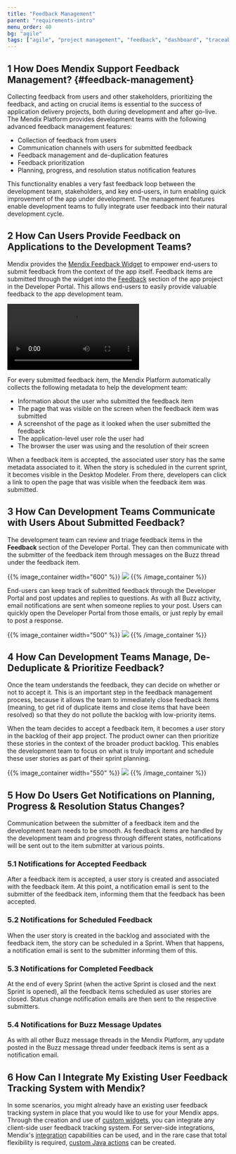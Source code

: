 ```yaml
---
title: "Feedback Management"
parent: "requirements-intro"
menu_order: 40
bg: "agile"
tags: ["agile", "project management", "feedback", "dashboard", "traceability"]
---
```


## 1 How Does Mendix Support Feedback Management? {#feedback-management}

Collecting feedback from users and other stakeholders, prioritizing the feedback, and acting on crucial items is essential to the success of application delivery projects, both during development and after go-live. The Mendix Platform provides development teams with the following advanced feedback management features:

* Collection of feedback from users
* Communication channels with users for submitted feedback
* Feedback management and de-duplication features
* Feedback prioritization
* Planning, progress, and resolution status notification features

This functionality enables a very fast feedback loop between the development team, stakeholders, and key end-users, in turn enabling quick improvement of the app under development. The management features enable development teams to fully integrate user feedback into their natural development cycle.

## 2 How Can Users Provide Feedback on Applications to the Development Teams?

Mendix provides the [Mendix Feedback Widget](https://appstore.home.mendix.com/link/app/199/) to empower end-users to submit feedback from the context of the app itself. Feedback items are submitted through the widget into the [Feedback](https://docs.mendix.com/developerportal/collaborate/feedback) section of the app project in the Developer Portal. This allows end-users to easily provide valuable feedback to the app development team.

<video controls src="attachments/OE_FeedbackAPI_CreateFeedback-1.mp4">VIDEO</video>

For every submitted feedback item, the Mendix Platform automatically collects the following metadata to help the development team:

* Information about the user who submitted the feedback item
* The page that was visible on the screen when the feedback item was submitted
* A screenshot of the page as it looked when the user submitted the feedback
* The application-level user role the user had 
* The browser the user was using and the resolution of their screen

When a feedback item is accepted, the associated user story has the same metadata associated to it. When the story is scheduled in the current sprint, it becomes visible in the Desktop Modeler. From there, developers can click a link to open the page that was visible when the feedback item was submitted.

## 3 How Can Development Teams Communicate with Users About Submitted Feedback?

The development team can review and triage feedback items in the **Feedback** section of the Developer Portal. They can then communicate with the submitter of the feedback item through messages on the Buzz thread under the feedback item.

{{% image_container width="600" %}}
![](attachments/feedback-buzz.png)
{{% /image_container %}}

End-users can keep track of submitted feedback through the Developer Portal and post updates and replies to questions. As with all Buzz activity, email notifications are sent when someone replies to your post. Users can quickly open the Developer Portal from those emails, or just reply by email to post a response.

{{% image_container width="500" %}}
![](attachments/buzz-notification.png)
{{% /image_container %}}

## 4 How Can Development Teams Manage, De-Deduplicate & Prioritize Feedback?

Once the team understands the feedback, they can decide on whether or not to accept it. This is an important step in the feedback management process, because it allows the team to immediately close feedback items (meaning, to get rid of duplicate items and close items that have been resolved) so that they do not pollute the backlog with low-priority items.

When the team decides to accept a feedback item, it becomes a user story in the backlog of their app project. The product owner can then prioritize these stories in the context of the broader product backlog. This enables the development team to focus on what is truly important and schedule these user stories as part of their sprint planning.

{{% image_container width="550" %}}
![](attachments/accept-feedback.png)
{{% /image_container %}}

## 5 How Do Users Get Notifications on Planning, Progress & Resolution Status Changes?

Communication between the submitter of a feedback item and the development team needs to be smooth. As feedback items are handled by the development team and progress through different states, notifications will be sent out to the item submitter at various points.

### 5.1 Notifications for Accepted Feedback

After a feedback item is accepted, a user story is created and associated with the feedback item. At this point, a notification email is sent to the submitter of the feedback item, informing them that the feedback has been accepted.

### 5.2 Notifications for Scheduled Feedback

When the user story is created in the backlog and associated with the feedback item, the story can be scheduled in a Sprint. When that happens, a notification email is sent to the submitter informing them of this.

### 5.3 Notifications for Completed Feedback

At the end of every Sprint (when the active Sprint is closed and the next Sprint is opened), all the feedback items scheduled as user stories are closed.  Status change notification emails are then sent to the respective submitters.

### 5.4 Notifications for Buzz Message Updates

As with all other Buzz message threads in the Mendix Platform, any update posted in the Buzz message thread under feedback items is sent as a notification email.

## 6 How Can I Integrate My Existing User Feedback Tracking System with Mendix?

In some scenarios, you might already have an existing user feedback tracking system in place that you would like to use for your Mendix apps. Through the creation and use of [custom widgets](../enterprise-capabilities/extensibility#custom-widgets), you can integrate any client-side user feedback tracking system. For server-side integrations, Mendix's [integration](../app-capabilities/integration) capabilities can be used, and in the rare case that total flexibility is required, [custom Java actions](../enterprise-capabilities/extensibility#connector-kit) can be created.
